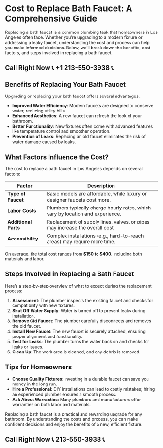 # Cost to Replace Bath Faucet: A Comprehensive Guide  

Replacing a bath faucet is a common plumbing task that homeowners in Los Angeles often face. Whether you’re upgrading to a modern fixture or addressing a leaky faucet, understanding the cost and process can help you make informed decisions. Below, we’ll break down the benefits, cost factors, and steps involved in replacing a bath faucet.  

## Call Right Now 📞 +1 213-550-3938 📞

## Benefits of Replacing Your Bath Faucet  

Upgrading or replacing your bath faucet offers several advantages:  

- **Improved Water Efficiency**: Modern faucets are designed to conserve water, reducing utility bills.  
- **Enhanced Aesthetics**: A new faucet can refresh the look of your bathroom.  
- **Better Functionality**: New fixtures often come with advanced features like temperature control and smoother operation.  
- **Prevention of Leaks**: Replacing an old faucet eliminates the risk of water damage caused by leaks.  

## What Factors Influence the Cost?  

The cost to replace a bath faucet in Los Angeles depends on several factors:  

| **Factor**                | **Description**                                                                 |  
|---------------------------|---------------------------------------------------------------------------------|  
| **Type of Faucet**         | Basic models are affordable, while luxury or designer faucets cost more.       |  
| **Labor Costs**            | Plumbers typically charge hourly rates, which vary by location and experience.|  
| **Additional Parts**       | Replacement of supply lines, valves, or pipes may increase the overall cost.     |  
| **Accessibility**          | Complex installations (e.g., hard-to-reach areas) may require more time.     |  

On average, the total cost ranges from **$150 to $400**, including both materials and labor.  

## Steps Involved in Replacing a Bath Faucet  

Here’s a step-by-step overview of what to expect during the replacement process:  

1. **Assessment**: The plumber inspects the existing faucet and checks for compatibility with new fixtures.  
2. **Shut Off Water Supply**: Water is turned off to prevent leaks during installation.  
3. **Remove Old Faucet**: The plumber carefully disconnects and removes the old faucet.  
4. **Install New Faucet**: The new faucet is securely attached, ensuring proper alignment and functionality.  
5. **Test for Leaks**: The plumber turns the water back on and checks for leaks or issues.  
6. **Clean Up**: The work area is cleaned, and any debris is removed.  

## Tips for Homeowners  

- **Choose Quality Fixtures**: Investing in a durable faucet can save you money in the long run.  
- **Hire a Professional**: DIY installations can lead to costly mistakes; hiring an experienced plumber ensures a smooth process.  
- **Ask About Warranties**: Many plumbers and manufacturers offer warranties on both labor and materials.  

Replacing a bath faucet is a practical and rewarding upgrade for any bathroom. By understanding the costs and process, you can make confident decisions and enjoy the benefits of a new, efficient fixture.
## Call Right Now 📞 213-550-3938 📞